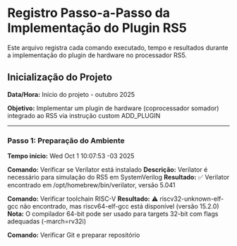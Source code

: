 # Registro Passo-a-Passo da Implementação do Plugin RS5

Este arquivo registra cada comando executado, tempo e resultados durante a implementação do plugin de hardware no processador RS5.

## Inicialização do Projeto
**Data/Hora:** Início do projeto - outubro 2025

**Objetivo:** Implementar um plugin de hardware (coprocessador somador) integrado ao RS5 via instrução custom ADD_PLUGIN

---

### Passo 1: Preparação do Ambiente
**Tempo início:** Wed Oct  1 10:07:53 -03 2025

**Comando:** Verificar se Verilator está instalado
**Descrição:** Verilator é necessário para simulação do RS5 em SystemVerilog
**Resultado:** ✅ Verilator encontrado em /opt/homebrew/bin/verilator, versão 5.041

**Comando:** Verificar toolchain RISC-V
**Resultado:** ⚠️ riscv32-unknown-elf-gcc não encontrado, mas riscv64-elf-gcc está disponível (versão 15.2.0)
**Nota:** O compilador 64-bit pode ser usado para targets 32-bit com flags adequadas (-march=rv32i)

**Comando:** Verificar Git e preparar repositório